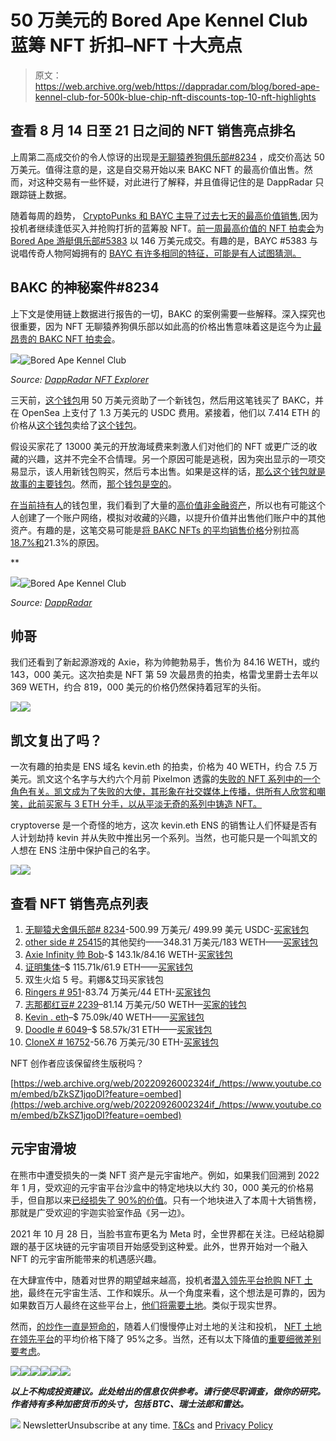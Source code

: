 # 50 万美元的 Bored Ape Kennel Club 蓝筹 NFT 折扣–NFT 十大亮点

> 原文：<https://web.archive.org/web/https://dappradar.com/blog/bored-ape-kennel-club-for-500k-blue-chip-nft-discounts-top-10-nft-highlights>

## 查看 8 月 14 日至 21 日之间的 NFT 销售亮点排名

上周第二高成交价的令人惊讶的出现是[无聊猿养狗俱乐部#8234](https://web.archive.org/web/20220926002324/https://dappradar.com/hub/assets/eth/0xba30e5f9bb24caa003e9f2f0497ad287fdf95623/8234) ，成交价高达 50 万美元。值得注意的是，这是自交易开始以来 BAKC NFT 的最高价值出售。然而，对这种交易有一些怀疑，对此进行了解释，并且值得记住的是 DappRadar 只跟踪链上数据。

随着每周的趋势， [CryptoPunks 和 BAYC 主导了过去七天的最高价值销售](https://web.archive.org/web/20220926002324/https://dappradar.com/nft/sales),因为投机者继续逢低买入并抢购打折的蓝筹股 NFT。[前一周最高价值的 NFT 拍卖会](https://web.archive.org/web/20220926002324/https://dappradar.com/nft/sales)为 [Bored Ape 游艇俱乐部#5383](https://web.archive.org/web/20220926002324/https://dappradar.com/hub/assets/eth/0xbc4ca0eda7647a8ab7c2061c2e118a18a936f13d/5383) 以 146 万美元成交。有趣的是，BAYC #5383 与说唱传奇人物阿姆拥有的 [BAYC 有许多相同的特征，可能是有人试图猜测。](https://web.archive.org/web/20220926002324/https://twitter.com/Eminem)

## BAKC 的神秘案件#8234

上下文是使用链上数据进行报告的一切，BAKC 的案例需要一些解释。深入探究也很重要，因为 NFT 无聊猿养狗俱乐部以如此高的价格出售意味着这是迄今为止[最昂贵的 BAKC NFT 拍卖会](https://web.archive.org/web/20220926002324/https://dappradar.com/hub/assets/eth/0xba30e5f9bb24caa003e9f2f0497ad287fdf95623/8234)。

![](img/76076c720c1e87d7c345c336d1037b08.png)![Bored Ape Kennel Club](img/c613f2d2047eeb5824da6a6a6bee0dc8.png)

*Source:* [*DappRadar NFT Explorer*](https://web.archive.org/web/20220926002324/https://dappradar.com/hub/assets/eth/0xba30e5f9bb24caa003e9f2f0497ad287fdf95623/8234)

三天前，[这个钱包](https://web.archive.org/web/20220926002324/https://etherscan.io/address/0x2e450dc14ac85239172880d905a2ba56000f2692)用 50 万美元资助了一个新钱包，然后用这笔钱买了 BAKC，并在 OpenSea 上支付了 1.3 万美元的 USDC 费用。紧接着，他们以 7.414 ETH 的价格从[这个钱包](https://web.archive.org/web/20220926002324/https://etherscan.io/address/0x65a7ecc83f6197e936016b954ca50e30c74b4458)卖给了[这个钱包](https://web.archive.org/web/20220926002324/https://etherscan.io/address/0x464b5e6ae4c548efdae7530756c180021a4e1a93)。

假设买家花了 13000 美元的开放海域费来刺激人们对他们的 NFT 或更广泛的收藏的兴趣，这并不完全不合情理。另一个原因可能是逃税，因为突出显示的一项交易显示，该人用新钱包购买，然后亏本出售。如果是这样的话，[那么这个钱包就是故事的主要钱包](https://web.archive.org/web/20220926002324/https://dappradar.com/hub/wallet/eth/0x65a7ecc83f6197e936016b954ca50e30c74b4458)。然而，[那个钱包是空的](https://web.archive.org/web/20220926002324/https://dappradar.com/hub/wallet/eth/0x65a7ecc83f6197e936016b954ca50e30c74b4458/nfts)。

[在当前持有人](https://web.archive.org/web/20220926002324/https://dappradar.com/hub/wallet/eth/0x464b5e6ae4c548efdae7530756c180021a4e1a93)的钱包里，我们看到了大量的[高价值非金融资产](https://web.archive.org/web/20220926002324/https://dappradar.com/hub/wallet/eth/0x464b5e6ae4c548efdae7530756c180021a4e1a93)，所以也有可能这个人创建了一个账户网络，模拟对收藏的兴趣，以提升价值并出售他们账户中的其他资产。有趣的是，这笔交易可能是[将 BAKC NFTs 的平均销售价格](https://web.archive.org/web/20220926002324/https://dappradar.com/hub/nft-explorer/collection/bored-ape-kennel-club/sales-activity?period=week&order-by=priceInFiat)分别拉高 [18.7%和](https://web.archive.org/web/20220926002324/https://dappradar.com/hub/nft-explorer/collection/bored-ape-kennel-club/sales-activity?period=week&order-by=priceInFiat)21.3%的原因。

**

![](img/93b6f722e5e3bf0ce38073f3bd3d00b1.png)![Bored Ape Kennel Club](img/8af747290e84ba90623c87b660bede9d.png)

*Source: [DappRadar](https://web.archive.org/web/20220926002324/https://dappradar.com/hub/nft-explorer)*

## 帅哥

我们还看到了新起源游戏的 Axie，称为帅鲍勃易手，售价为 84.16 WETH，或约 143，000 美元。这次拍卖是 NFT 第 59 次最昂贵的拍卖，格雷戈里爵士去年以 369 WETH，约合 819，000 美元的价格仍然保持着冠军的头衔。

![](img/89b707737c85efa18ee1e961ff02dbf3.png)![](img/073c930b2fb0c17e4b00913094453ddf.png)

## 凯文复出了吗？

一次有趣的拍卖是 ENS 域名 kevin.eth 的拍卖，价格为 40 WETH，约合 7.5 万美元。凯文这个名字与大约六个月前 Pixelmon 透露的[失败的 NFT 系列中的一个角色有关。凯文成为了失败的大使，其形象在社交媒体上传播，供所有人欣赏和嘲笑，此前买家与 3 ETH 分手，以从平淡无奇的系列中铸造 NFT。](https://web.archive.org/web/20220926002324/https://twitter.com/zachxbt/status/1497370216690503687?ref_src=twsrc%5Etfw%7Ctwcamp%5Etweetembed%7Ctwterm%5E1497370216690503687%7Ctwgr%5E50ea2a3a7d5f440b79680eb2c7a84baa7f59dc2b%7Ctwcon%5Es1_&ref_url=https%3A%2F%2Fwww.highsnobiety.com%2Fp%2Fpixelmon-nft-project-kevin-meme%2F)

cryptoverse 是一个奇怪的地方，这次 kevin.eth ENS 的销售让人们怀疑是否有人计划劫持 kevin 并从失败中推出另一个系列。当然，也可能只是一个叫凯文的人想在 ENS 注册中保护自己的名字。

![](img/1ca7499784f727476b5127a89f8ae511.png)![](img/e27e3446ef64892b6f079cab79c454a3.png)

## 查看 NFT 销售亮点列表

1.  [无聊猿犬舍俱乐部# 8234](https://web.archive.org/web/20220926002324/https://dappradar.com/hub/assets/eth/0xba30e5f9bb24caa003e9f2f0497ad287fdf95623/8234)-500.99 万美元/ 499.99 美元 USDC-[买家钱包](https://web.archive.org/web/20220926002324/https://dappradar.com/hub/wallet/eth/0x464b5e6ae4c548efdae7530756c180021a4e1a93)
2.  [other side # 25415](https://web.archive.org/web/20220926002324/https://dappradar.com/hub/assets/eth/0x34d85c9cdeb23fa97cb08333b511ac86e1c4e258/25415)的其他契约——348.31 万美元/183 WETH——[买家钱包](https://web.archive.org/web/20220926002324/https://dappradar.com/hub/wallet/eth/0xb0de41cf75e0396f859384d5f34e8d6f0b41e994)
3.  [Axie Infinity 帅 Bob](https://web.archive.org/web/20220926002324/https://marketplace.axieinfinity.com/axie/3224/)-$ 143.1k/84.16 WETH-[买家钱包](https://web.archive.org/web/20220926002324/https://dappradar.com/nft/sales/4)
4.  [证明集体](https://web.archive.org/web/20220926002324/https://dappradar.com/hub/assets/eth/0x08d7c0242953446436f34b4c78fe9da38c73668d/436)–$ 115.71k/61.9 ETH——[买家钱包](https://web.archive.org/web/20220926002324/https://dappradar.com/hub/wallet/eth/0x1bef464495c716dffd064be548ef190ad92720dc)
5.  双生火焰 5 号。莉娜&艾玛买家钱包
6.  [Ringers # 951](https://web.archive.org/web/20220926002324/https://dappradar.com/hub/assets/eth/0xa7d8d9ef8d8ce8992df33d8b8cf4aebabd5bd270/13000951)-83.74 万美元/44 ETH-[买家钱包](https://web.archive.org/web/20220926002324/https://dappradar.com/hub/wallet/eth/0xa12cea84eb9e6dceecd125de27cf2e9701104956)
7.  [志那都红豆# 2239](https://web.archive.org/web/20220926002324/https://dappradar.com/hub/assets/eth/0xed5af388653567af2f388e6224dc7c4b3241c544/2239)–81.14 万美元/50 WETH—[买家的钱包](https://web.archive.org/web/20220926002324/https://dappradar.com/hub/wallet/eth/0x04d7c2ee4cdbac9a0fc46d3e35e79aba5cca471d)
8.  [Kevin . eth](https://web.archive.org/web/20220926002324/https://dappradar.com/hub/assets/eth/0x57f1887a8bf19b14fc0df6fd9b2acc9af147ea85/24742661538997726148852154260789832125935544698972868952733156210971803065841)–$ 75.09k/40 WETH——[买家钱包](https://web.archive.org/web/20220926002324/https://dappradar.com/hub/wallet/eth/0x7ca4687ca8f0c0faf74c53caf394fce3d541dd61)
9.  [Doodle # 6049](https://web.archive.org/web/20220926002324/https://dappradar.com/hub/assets/eth/0x8a90cab2b38dba80c64b7734e58ee1db38b8992e/6049)–$ 58.57k/31 ETH——[买家钱包](https://web.archive.org/web/20220926002324/https://dappradar.com/hub/wallet/eth/0xe4855ea1e26865247d412c0891184b535e2fb849)
10.  [CloneX # 16752](https://web.archive.org/web/20220926002324/https://dappradar.com/hub/assets/eth/0x49cf6f5d44e70224e2e23fdcdd2c053f30ada28b/3780)-56.76 万美元/30 ETH-[买家钱包](https://web.archive.org/web/20220926002324/https://dappradar.com/hub/wallet/eth/0x909ca91a0d359f93d5c10ac66e44bc75edc969fe)

NFT 创作者应该保留终生版税吗？

[https://web.archive.org/web/20220926002324if_/https://www.youtube.com/embed/bZkSZ1jqoDI?feature=oembed](https://web.archive.org/web/20220926002324if_/https://www.youtube.com/embed/bZkSZ1jqoDI?feature=oembed)

## 元宇宙滑坡

在熊市中遭受损失的一类 NFT 资产是元宇宙地产。例如，如果我们回溯到 2022 年 1 月，受欢迎的元宇宙平台沙盒中的特定地块以大约 30，000 美元的价格易手，但自那以来[已经损失了 90%的价值](https://web.archive.org/web/20220926002324/https://dappradar.com/blog/metaverse-meltdown-top-metaverse-lands-lose-91-value)。只有一个地块进入了本周十大销售榜，那就是广受欢迎的宇迦实验室作品《另一边》。

2021 年 10 月 28 日，当脸书宣布更名为 Meta 时，全世界都在关注。已经站稳脚跟的基于区块链的元宇宙项目开始感受到这种爱。此外，世界开始对一个融入 NFT 的元宇宙所能带来的机遇感兴趣。

在大肆宣传中，随着对世界的期望越来越高，投机者[潜入领先平台抢购 NFT 土地](https://web.archive.org/web/20220926002324/https://dappradar.com/blog/top-10-best-metaverse-virtual-worlds-with-land-nfts/)，最终在元宇宙生活、工作和娱乐。从一个角度来看，这个想法是可靠的，因为如果数百万人最终在这些平台上，[他们将需要土地](https://web.archive.org/web/20220926002324/https://dappradar.com/blog/top-10-best-metaverse-virtual-worlds-with-land-nfts/)。类似于现实世界。

然而，[的炒作一直是短命的](https://web.archive.org/web/20220926002324/https://dappradar.com/blog/metaverse-meltdown-top-metaverse-lands-lose-91-value)，随着人们慢慢停止对土地的关注和投机， [NFT 土地在领先平台](https://web.archive.org/web/20220926002324/https://dappradar.com/blog/top-10-best-metaverse-virtual-worlds-with-land-nfts/)的平均价格下降了 95%之多。当然，还有以太下降值的[重要细微差别要考虑](https://web.archive.org/web/20220926002324/https://dappradar.com/blog/metaverse-meltdown-top-metaverse-lands-lose-91-value)。

[](https://web.archive.org/web/20220926002324/https://dappradar.com/blog/what-are-non-fungible-tokens-nfts)[![](img/87befc4a1e42119d30e207f259589417.png)<picture>![](img/b22e1b0fa2b1a5517dfdef6fedf8ef00.png)</picture>](https://web.archive.org/web/20220926002324/https://dappradar.com/blog/what-are-non-fungible-tokens-nfts)[](https://web.archive.org/web/20220926002324/https://dappradar.com/nft/marketplaces)[![](img/87befc4a1e42119d30e207f259589417.png)<picture>![](img/fb4641fda4fef73d765b132dad9b12f7.png)</picture>](https://web.archive.org/web/20220926002324/https://dappradar.com/nft/marketplaces)[](https://web.archive.org/web/20220926002324/https://dappradar.com/nft/sales)[![](img/87befc4a1e42119d30e207f259589417.png)<picture>![](img/a51079ed5a90bd9709f06f152e5fc9f9.png)</picture>](https://web.archive.org/web/20220926002324/https://dappradar.com/nft/sales)

***以上不构成投资建议。此处给出的信息仅供参考。请行使尽职调查，做你的研究。作者持有多种加密货币的头寸，包括 BTC、瑞士法郎和雷达。***

![](img/6d5a4a2d609c56e1a5771717e54ba759.png) NewsletterUnsubscribe at any time. [T&Cs](https://web.archive.org/web/20220926002324/https://dappradar.com/terms) and [Privacy Policy](https://web.archive.org/web/20220926002324/https://dappradar.com/privacy-policy)